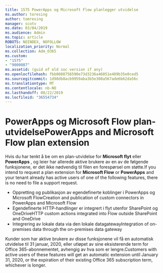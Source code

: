 ```yaml
---
title: 1575 PowerApps og Microsoft Flow planlegger utvidelse
ms.author: toresing
author: tomresing
manager: scotv
ms.date: 03/04/2019
ms.audience: Admin
ms.topic: article
ROBOTS: NOINDEX, NOFOLLOW
localization_priority: Normal
ms.collection: Adm_O365
ms.custom:
- "1575"
- "9000087"
ms.assetid: (guid of old soc version if any)
ms.openlocfilehash: fbb0088756590e73d3236a46051e489b35e0ced5
ms.sourcegitcommit: 1d98db8acb9959aba3b5e308a567ade6b62da56c
ms.translationtype: MT
ms.contentlocale: nb-NO
ms.lasthandoff: 08/22/2019
ms.locfileid: "36554734"
---
```

# <a name="powerapps-and-microsoft-flow-plan-extension"></a><span data-ttu-id="ff1dd-102">PowerApps og Microsoft Flow plan-utvidelse</span><span class="sxs-lookup"><span data-stu-id="ff1dd-102">PowerApps and Microsoft Flow plan extension</span></span>

<span data-ttu-id="ff1dd-103">Hvis du har tenkt å be om en plan-utvidelse for **Microsoft flyt** eller **PowerApps** , og leier har allerede aktive brukere av en av de følgende funksjonene, er det ikke nødvendig til filen en forespørsel om støtte.</span><span class="sxs-lookup"><span data-stu-id="ff1dd-103">If you intend to request a plan extension for **Microsoft Flow** or **PowerApps** and your tenant already has active users of one of the following features, there is no need to file a support request.</span></span>

- <span data-ttu-id="ff1dd-104">Oppretting og publikasjon av egendefinerte koblinger i PowerApps og Microsoft Flow</span><span class="sxs-lookup"><span data-stu-id="ff1dd-104">Creation and publication of custom connectors in PowerApps and Microsoft Flow</span></span>
- <span data-ttu-id="ff1dd-105">Egendefinerte HTTP-handlinger er integrert i flyt utenfor SharePoint og OneDrive</span><span class="sxs-lookup"><span data-stu-id="ff1dd-105">HTTP custom actions integrated into Flow outside SharePoint and OneDrive</span></span>
- <span data-ttu-id="ff1dd-106">Integrering av lokale data via den lokale datagateway</span><span class="sxs-lookup"><span data-stu-id="ff1dd-106">Integration of on-premises data through the on-premises  data gateway</span></span>

<span data-ttu-id="ff1dd-107">Kunder som har aktive brukere av disse funksjonene vil få en automatisk utvidelse til 31 januar, 2020, eller utløpet av sine eksisterende term for Office 365-abonnementet, avhengig av hva som er lengre.</span><span class="sxs-lookup"><span data-stu-id="ff1dd-107">Customers with active users of these features will get an automatic extension until January 31, 2020, or the expiration of their existing Office 365 subscription term, whichever is longer.</span></span>